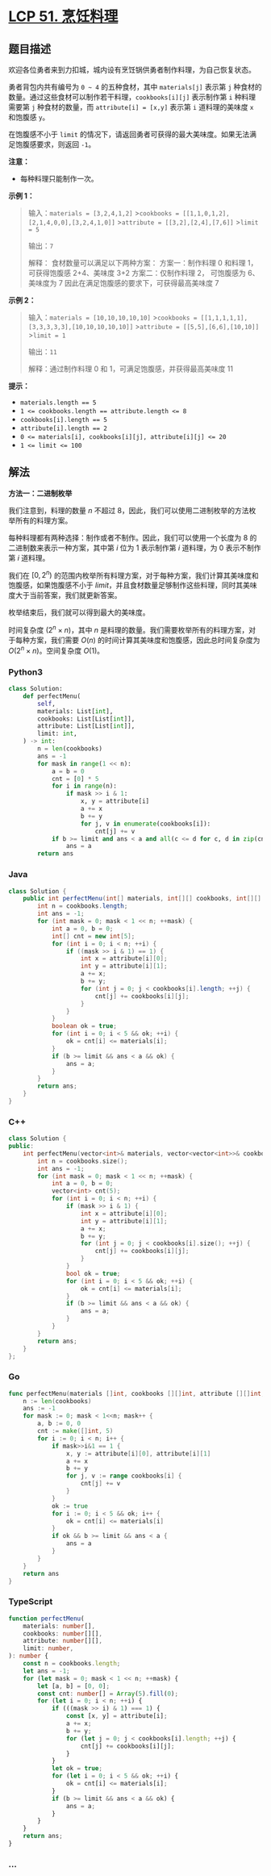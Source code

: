 # [LCP 51. 烹饪料理](https://leetcode.cn/problems/UEcfPD)

## 题目描述

<!-- 这里写题目描述 -->

欢迎各位勇者来到力扣城，城内设有烹饪锅供勇者制作料理，为自己恢复状态。

勇者背包内共有编号为 `0 ~ 4` 的五种食材，其中 `materials[j]` 表示第 `j` 种食材的数量。通过这些食材可以制作若干料理，`cookbooks[i][j]` 表示制作第 `i` 种料理需要第 `j` 种食材的数量，而 `attribute[i] = [x,y]` 表示第 `i` 道料理的美味度 `x` 和饱腹感 `y`。

在饱腹感不小于 `limit` 的情况下，请返回勇者可获得的最大美味度。如果无法满足饱腹感要求，则返回 `-1`。

**注意：**

-   每种料理只能制作一次。

**示例 1：**

> 输入：`materials = [3,2,4,1,2]` >`cookbooks = [[1,1,0,1,2],[2,1,4,0,0],[3,2,4,1,0]]` >`attribute = [[3,2],[2,4],[7,6]]` >`limit = 5`
>
> 输出：`7`
>
> 解释：
> 食材数量可以满足以下两种方案：
> 方案一：制作料理 0 和料理 1，可获得饱腹感 2+4、美味度 3+2
> 方案二：仅制作料理 2， 可饱腹感为 6、美味度为 7
> 因此在满足饱腹感的要求下，可获得最高美味度 7

**示例 2：**

> 输入：`materials = [10,10,10,10,10]` >`cookbooks = [[1,1,1,1,1],[3,3,3,3,3],[10,10,10,10,10]]` >`attribute = [[5,5],[6,6],[10,10]]` >`limit = 1`
>
> 输出：`11`
>
> 解释：通过制作料理 0 和 1，可满足饱腹感，并获得最高美味度 11

**提示：**

-   `materials.length == 5`
-   `1 <= cookbooks.length == attribute.length <= 8`
-   `cookbooks[i].length == 5`
-   `attribute[i].length == 2`
-   `0 <= materials[i], cookbooks[i][j], attribute[i][j] <= 20`
-   `1 <= limit <= 100`

## 解法

<!-- 这里可写通用的实现逻辑 -->

**方法一：二进制枚举**

我们注意到，料理的数量 $n$ 不超过 $8$，因此，我们可以使用二进制枚举的方法枚举所有的料理方案。

每种料理都有两种选择：制作或者不制作。因此，我们可以使用一个长度为 $8$ 的二进制数来表示一种方案，其中第 $i$ 位为 $1$ 表示制作第 $i$ 道料理，为 $0$ 表示不制作第 $i$ 道料理。

我们在 $[0, 2^n)$ 的范围内枚举所有料理方案，对于每种方案，我们计算其美味度和饱腹感，如果饱腹感不小于 $limit$，并且食材数量足够制作这些料理，同时其美味度大于当前答案，我们就更新答案。

枚举结束后，我们就可以得到最大的美味度。

时间复杂度 $(2^n \times n)$，其中 $n$ 是料理的数量。我们需要枚举所有的料理方案，对于每种方案，我们需要 $O(n)$ 的时间计算其美味度和饱腹感，因此总时间复杂度为 $O(2^n \times n)$。空间复杂度 $O(1)$。

<!-- tabs:start -->

### **Python3**

<!-- 这里可写当前语言的特殊实现逻辑 -->

```python
class Solution:
    def perfectMenu(
        self,
        materials: List[int],
        cookbooks: List[List[int]],
        attribute: List[List[int]],
        limit: int,
    ) -> int:
        n = len(cookbooks)
        ans = -1
        for mask in range(1 << n):
            a = b = 0
            cnt = [0] * 5
            for i in range(n):
                if mask >> i & 1:
                    x, y = attribute[i]
                    a += x
                    b += y
                    for j, v in enumerate(cookbooks[i]):
                        cnt[j] += v
            if b >= limit and ans < a and all(c <= d for c, d in zip(cnt, materials)):
                ans = a
        return ans
```

### **Java**

<!-- 这里可写当前语言的特殊实现逻辑 -->

```java
class Solution {
    public int perfectMenu(int[] materials, int[][] cookbooks, int[][] attribute, int limit) {
        int n = cookbooks.length;
        int ans = -1;
        for (int mask = 0; mask < 1 << n; ++mask) {
            int a = 0, b = 0;
            int[] cnt = new int[5];
            for (int i = 0; i < n; ++i) {
                if ((mask >> i & 1) == 1) {
                    int x = attribute[i][0];
                    int y = attribute[i][1];
                    a += x;
                    b += y;
                    for (int j = 0; j < cookbooks[i].length; ++j) {
                        cnt[j] += cookbooks[i][j];
                    }
                }
            }
            boolean ok = true;
            for (int i = 0; i < 5 && ok; ++i) {
                ok = cnt[i] <= materials[i];
            }
            if (b >= limit && ans < a && ok) {
                ans = a;
            }
        }
        return ans;
    }
}
```

### **C++**

```cpp
class Solution {
public:
    int perfectMenu(vector<int>& materials, vector<vector<int>>& cookbooks, vector<vector<int>>& attribute, int limit) {
        int n = cookbooks.size();
        int ans = -1;
        for (int mask = 0; mask < 1 << n; ++mask) {
            int a = 0, b = 0;
            vector<int> cnt(5);
            for (int i = 0; i < n; ++i) {
                if (mask >> i & 1) {
                    int x = attribute[i][0];
                    int y = attribute[i][1];
                    a += x;
                    b += y;
                    for (int j = 0; j < cookbooks[i].size(); ++j) {
                        cnt[j] += cookbooks[i][j];
                    }
                }
                bool ok = true;
                for (int i = 0; i < 5 && ok; ++i) {
                    ok = cnt[i] <= materials[i];
                }
                if (b >= limit && ans < a && ok) {
                    ans = a;
                }
            }
        }
        return ans;
    }
};
```

### **Go**

```go
func perfectMenu(materials []int, cookbooks [][]int, attribute [][]int, limit int) int {
	n := len(cookbooks)
	ans := -1
	for mask := 0; mask < 1<<n; mask++ {
		a, b := 0, 0
		cnt := make([]int, 5)
		for i := 0; i < n; i++ {
			if mask>>i&1 == 1 {
				x, y := attribute[i][0], attribute[i][1]
				a += x
				b += y
				for j, v := range cookbooks[i] {
					cnt[j] += v
				}
			}
			ok := true
			for i := 0; i < 5 && ok; i++ {
				ok = cnt[i] <= materials[i]
			}
			if ok && b >= limit && ans < a {
				ans = a
			}
		}
	}
	return ans
}
```

### **TypeScript**

```ts
function perfectMenu(
    materials: number[],
    cookbooks: number[][],
    attribute: number[][],
    limit: number,
): number {
    const n = cookbooks.length;
    let ans = -1;
    for (let mask = 0; mask < 1 << n; ++mask) {
        let [a, b] = [0, 0];
        const cnt: number[] = Array(5).fill(0);
        for (let i = 0; i < n; ++i) {
            if (((mask >> i) & 1) === 1) {
                const [x, y] = attribute[i];
                a += x;
                b += y;
                for (let j = 0; j < cookbooks[i].length; ++j) {
                    cnt[j] += cookbooks[i][j];
                }
            }
            let ok = true;
            for (let i = 0; i < 5 && ok; ++i) {
                ok = cnt[i] <= materials[i];
            }
            if (b >= limit && ans < a && ok) {
                ans = a;
            }
        }
    }
    return ans;
}
```

### **...**

```

```

<!-- tabs:end -->

